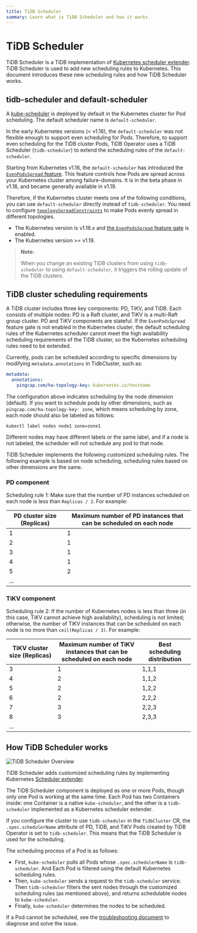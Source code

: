 ```yaml
---
title: TiDB Scheduler
summary: Learn what is TiDB Scheduler and how it works.
---
```


# TiDB Scheduler

TiDB Scheduler is a TiDB implementation of [Kubernetes scheduler extender](https://github.com/kubernetes/design-proposals-archive/blob/main/scheduling/scheduler_extender.md). TiDB Scheduler is used to add new scheduling rules to Kubernetes. This document introduces these new scheduling rules and how TiDB Scheduler works.

## tidb-scheduler and default-scheduler

A [kube-scheduler](https://kubernetes.io/zh/docs/concepts/scheduling-eviction/kube-scheduler/) is deployed by default in the Kubernetes cluster for Pod scheduling. The default scheduler name is `default-scheduler`.

In the early Kubernetes versions (< v1.16), the `default-scheduler` was not flexible enough to support even scheduling for Pods. Therefore, to support even scheduling for the TiDB cluster Pods, TiDB Operator uses a TiDB Scheduler (`tidb-scheduler`) to extend the scheduling rules of the `default-scheduler`.

Starting from Kubernetes v1.16, the `default-scheduler` has introduced the [`EvenPodsSpread` feature](https://kubernetes.io/docs/concepts/workloads/pods/pod-topology-spread-constraints/). This feature controls how Pods are spread across your Kubernetes cluster among failure-domains. It is in the beta phase in v1.18, and became generally available in v1.19.

Therefore, if the Kubernetes cluster meets one of the following conditions, you can use `default-scheduler` directly instead of `tidb-scheduler`. You need to configure [`topologySpreadConstraints`](configure-a-tidb-cluster.md#use-topologyspreadconstraints-to-make-pods-evenly-spread) to make Pods evenly spread in different topologies.

- The Kubernetes version is v1.18.x and [the `EvenPodsSpread` feature gate](https://kubernetes.io/docs/reference/command-line-tools-reference/feature-gates/) is enabled.
- The Kubernetes version >= v1.19.

> **Note:**
>
> When you change an existing TiDB clusters from using `tidb-scheduler` to using `default-scheduler`, it triggers the rolling update of the TiDB clusters.

## TiDB cluster scheduling requirements

A TiDB cluster includes three key components: PD, TiKV, and TiDB. Each consists of multiple nodes: PD is a Raft cluster, and TiKV is a multi-Raft group cluster. PD and TiKV components are stateful. If the `EvenPodsSpread` feature gate is not enabled in the Kubernetes cluster, the default scheduling rules of the Kubernetes scheduler cannot meet the high availability scheduling requirements of the TiDB cluster, so the Kubernetes scheduling rules need to be extended.

Currently, pods can be scheduled according to specific dimensions by modifying `metadata.annotations` in TidbCluster, such as:


```yaml
metadata:
  annotations:
    pingcap.com/ha-topology-key: kubernetes.io/hostname
```

The configuration above indicates scheduling by the node dimension (default). If you want to schedule pods by other dimensions, such as `pingcap.com/ha-topology-key: zone`, which means scheduling by zone, each node should also be labeled as follows:


```shell
kubectl label nodes node1 zone=zone1
```

Different nodes may have different labels or the same label, and if a node is not labeled, the scheduler will not schedule any pod to that node.

TiDB Scheduler implements the following customized scheduling rules. The following example is based on node scheduling, scheduling rules based on other dimensions are the same.

### PD component

Scheduling rule 1: Make sure that the number of PD instances scheduled on each node is less than `Replicas / 2`. For example:

| PD cluster size (Replicas) | Maximum number of PD instances that can be scheduled on each node |
| ------------- | ------------- |
| 1  | 1  |
| 2  | 1  |
| 3  | 1  |
| 4  | 1  |
| 5  | 2  |
| ...  |   |

### TiKV component

Scheduling rule 2: If the number of Kubernetes nodes is less than three (in this case, TiKV cannot achieve high availability), scheduling is not limited; otherwise, the number of TiKV instances that can be scheduled on each node is no more than `ceil(Replicas / 3)`. For example:

| TiKV cluster size (Replicas) | Maximum number of TiKV instances that can be scheduled on each node | Best scheduling distribution |
| ------------- | ------------- | ------------- |
| 3  | 1  | 1,1,1  |
| 4  | 2  | 1,1,2  |
| 5  | 2  | 1,2,2  |
| 6  | 2  | 2,2,2  |
| 7  | 3  | 2,2,3  |
| 8  | 3  | 2,3,3  |
| ...  |   |   |

## How TiDB Scheduler works

![TiDB Scheduler Overview](https://docs-download.pingcap.com/media/images/tidb-in-kubernetes/tidb-scheduler-overview.png)

TiDB Scheduler adds customized scheduling rules by implementing Kubernetes [Scheduler extender](https://github.com/kubernetes/design-proposals-archive/blob/main/scheduling/scheduler_extender.md).

The TiDB Scheduler component is deployed as one or more Pods, though only one Pod is working at the same time. Each Pod has two Containers inside: one Container is a native `kube-scheduler`, and the other is a `tidb-scheduler` implemented as a Kubernetes scheduler extender.

If you configure the cluster to use `tidb-scheduler` in the `TidbCluster` CR, the `.spec.schedulerName` attribute of PD, TiDB, and TiKV Pods created by TiDB Operator is set to `tidb-scheduler`. This means that the TiDB Scheduler is used for the scheduling.

The scheduling process of a Pod is as follows:

- First, `kube-scheduler` pulls all Pods whose `.spec.schedulerName` is `tidb-scheduler`. And Each Pod is filtered using the default Kubernetes scheduling rules.
- Then, `kube-scheduler` sends a request to the `tidb-scheduler` service. Then `tidb-scheduler` filters the sent nodes through the customized scheduling rules (as mentioned above), and returns schedulable nodes to `kube-scheduler`.
- Finally, `kube-scheduler` determines the nodes to be scheduled.

If a Pod cannot be scheduled, see the [troubleshooting document](deploy-failures.md#the-pod-is-in-the-pending-state) to diagnose and solve the issue.
